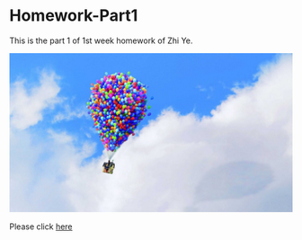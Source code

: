# Homework-Part1

This is the part 1 of 1st week homework of Zhi Ye.

![](https://github.com/LeaveLeaves/Homework-Part1/raw/master/9.jpg)

Please click [here](https://github.com/LeaveLeaves/yezhiSTA426)
